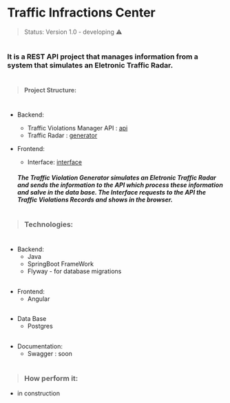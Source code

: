 # Traffic Infractions Center

>Status: Version 1.0 - developing ⚠️ 

#

###  It is a REST API project that manages information from a system that simulates an Eletronic Traffic Radar.
#

>#### Project Structure:
#

* Backend:
   * Traffic Violations Manager API : [api](https://github.com/gibranmenezes/traffic-violation-manager/tree/main/backend/traffic-violation-manager-api)
   * Traffic Radar : [generator](https://github.com/gibranmenezes/traffic-infractions-center/tree/main/backend/com.traffic-radar)

* Frontend:
   * Interface: [interface](https://github.com/gibranmenezes/traffic-violation-manager/tree/main/frontend/interface)
  
  ##### The Traffic Violation Generator simulates an Eletronic Traffic Radar and sends the information to the API which process these information and salve in the data base. The Interface requests to the API the Traffic Violations Records and shows in the browser.

#
>### Technologies:
#
* Backend:
  * Java
  * SpringBoot FrameWork
  * Flyway  - for database migrations
##

* Frontend:
  * Angular 
##
* Data Base
  * Postgres
##

* Documentation:
  * Swagger : soon
#

>### How perform it:

* in construction


